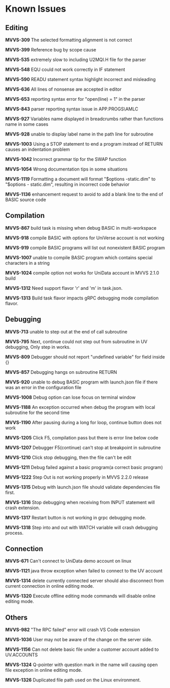 # Known Issues

## Editing

**MVVS-309** The selected formatting alignment is not correct

**MVVS-399** Reference bug by scope cause

**MVVS-535** extremely slow to including U2MQI.H file for the parser

**MVVS-548** EQU could not work correctly in IF statement

**MVVS-590** READU statement syntax highlight incorrect and misleading

**MVVS-636** All lines of nonsense are accepted in editor

**MVVS-653** reporting syntax error for "open(line) = 1" in the parser

**MVVS-843** parser reporting syntax issue in APP.PROGS\AMLC

**MVVS-927** Variables name displayed in breadcrumbs rather than functions name in some cases

**MVVS-928** unable to display label name in the path line for subroutine

**MVVS-1003** Using a STOP statement to end a program instead of RETURN causes an indentation problem

**MVVS-1042** Incorrect grammar tip for the SWAP function

**MVVS-1054** Wrong documentation tips in some situations

**MVVS-1119** Formatting a document will format "$options -static.dim" to "$options - static.dim", resulting in incorrect code behavior

**MVVS-1136** enhancement request to avoid to add a blank line to the end of BASIC source code

## Compilation

**MVVS-867** build task is missing when debug BASIC in multi-workspace

**MVVS-918** compile BASIC with options for UniVerse account is not working

**MVVS-919** compile BASIC programs will list out nonexistent BASIC program

**MVVS-1007** unable to compile BASIC program which contains special characters in a string

**MVVS-1024** compile option not works for UniData account in MVVS 2.1.0 build

**MVVS-1312** Need support flavor 'r' and 'm' in task.json.

**MVVS-1313** Build task flavor impacts gRPC debugging mode compilation flavor.

## Debugging

**MVVS-713** unable to step out at the end of call subroutine

**MVVS-795** Next, continue could not step out from subroutine in UV debugging, Only step in works. 

**MVVS-809** Debugger should not report "undefined variable" for field inside {}

**MVVS-857** Debugging hangs on subroutine RETURN

**MVVS-920** unable to debug BASIC program with launch.json file if there was an error in the configuration file

**MVVS-1008** Debug option can lose focus on terminal window

**MVVS-1188** An exception occurred when debug the program with local subroutine for the second time

**MVVS-1190** After pausing during a long for loop, continue button does not work

**MVVS-1205** Click F5, compilation pass but there is error line below code

**MVVS-1207** Debugger F5(continue) can't stop at breakpoint in subroutine

**MVVS-1210** Click stop debugging, then the file can't be edit

**MVVS-1211** Debug failed against a basic program(a correct basic program)

**MVVS-1222** Step Out is not working properly in MVVS 2.2.0 release

**MVVS-1315** Debug with launch.json file should validate dependencies file first.

**MVVS-1316** Stop debugging when receiving from INPUT statement will crash extension.

**MVVS-1317** Restart button is not working in grpc debugging mode.

**MVVS-1318** Step into and out with WATCH variable will crash debugging process.

## Connection

**MVVS-671** Can't connect to UniData demo account on linux

**MVVS-1121** java throw exception when failed to connect to the UV account

**MVVS-1314** delete currently connected server should also disconnect from current connection in online editing mode.

**MVVS-1320** Execute offline editing mode commands will disable online editing mode.


## Others

**MVVS-982** "The RPC failed" error will crash VS Code extension

**MVVS-1036** User may not be aware of the change on the server side.

**MVVS-1156** Can not delete basic file under a customer account added to UV.ACCOUNTS

**MVVS-1324** Q-pointer with question mark in the name will causing open file exception in online editing mode.

**MVVS-1326** Duplicated file path used on the Linux environment.

